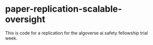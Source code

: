 # paper-replication-scalable-oversight

This is code for a replication for the algoverse ai safety fellowship trial week. 
